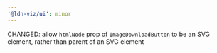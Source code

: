 ```yaml
---
'@ldn-viz/ui': minor
---
```


CHANGED: allow `htmlNode` prop of `ImageDownloadButton` to be an SVG element, rather than parent of an SVG element
